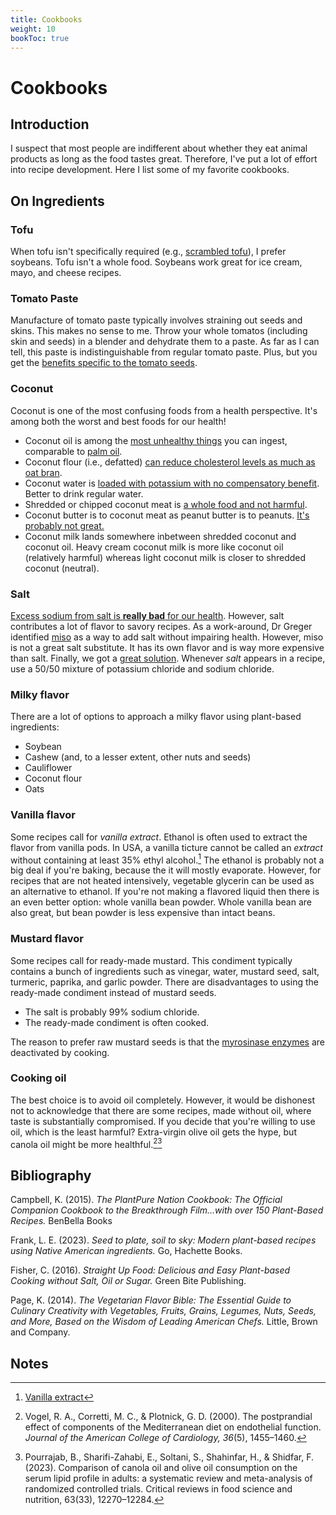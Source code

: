 ```yaml
---
title: Cookbooks
weight: 10
bookToc: true
---
```


# Cookbooks

## Introduction

I suspect that most people are indifferent about whether they eat animal products as long as the food tastes great.
Therefore, I've put a lot of effort into recipe development.
Here I list some of my favorite cookbooks.

## On Ingredients

### Tofu

When tofu isn't specifically required (e.g., [scrambled tofu](https://nutritionfacts.org/recipe/turmeric-tofu-scramble/)), I prefer soybeans.
Tofu isn't a whole food.
Soybeans work great for ice cream, mayo, and cheese recipes.

### Tomato Paste

Manufacture of tomato paste typically involves straining out seeds and skins.
This makes no sense to me.
Throw your whole tomatos (including skin and seeds) in a blender and dehydrate them to a paste.
As far as I can tell, this paste is indistinguishable from regular tomato paste.
Plus, but you get the [benefits specific to the tomato seeds](https://nutritionfacts.org/video/inhibiting-platelet-activation-with-tomato-seeds/).

### Coconut

Coconut is one of the most confusing foods from a health perspective. It's among both the worst and best foods for our health!
- Coconut oil is among the [most unhealthy things](https://nutritionfacts.org/video/coconut-oil-and-abdominal-fat/) you can ingest, comparable to [palm oil](https://nutritionfacts.org/video/how-the-dairy-industry-designs-misleading-studies/).
- Coconut flour (i.e., defatted) [can reduce cholesterol levels as much as oat bran](https://nutritionfacts.org/video/what-about-coconuts-coconut-milk-and-coconut-oil-mcts/).
- Coconut water is [loaded with potassium with no compensatory benefit](https://nutritionfacts.org/video/coconut-water-for-athletic-performance-vs-sports-drinks/). Better to drink regular water.
- Shredded or chipped coconut meat is [a whole food and not harmful](https://nutritionfacts.org/recipe/caramel-cocoa-bites/).
- Coconut butter is to coconut meat as peanut butter is to peanuts. [It's probably not great.](https://nutritionfacts.org/video/do-the-health-benefits-of-peanut-butter-include-longevity/)
- Coconut milk lands somewhere inbetween shredded coconut and coconut oil. Heavy cream coconut milk is more like coconut oil (relatively harmful) whereas light coconut milk is closer to shredded coconut (neutral).

### Salt

[Excess sodium from salt is **really bad** for our health](https://nutritionfacts.org/video/high-blood-pressure-may-be-a-choice/).
However, salt contributes a lot of flavor to savory recipes.
As a work-around, Dr Greger identified [miso](https://nutritionfacts.org/video/is-miso-healthy/) as a way to add salt without impairing health.
However, miso is not a great salt substitute.
It has its own flavor and is way more expensive than salt.
Finally, we got a [great solution](https://nutritionfacts.org/video/fewer-than-1-in-5000-meet-sodium-and-potassium-recommended-intakes/).
Whenever *salt* appears in a recipe, use a 50/50 mixture of potassium chloride and sodium chloride.

### Milky flavor

There are a lot of options to approach a milky flavor using plant-based ingredients:
- Soybean
- Cashew (and, to a lesser extent, other nuts and seeds)
- Cauliflower
- Coconut flour
- Oats

### Vanilla flavor

Some recipes call for *vanilla extract*.
Ethanol is often used to extract the flavor from vanilla pods.
In USA, a vanilla ticture cannot be called an *extract* without containing at least 35% ethyl alcohol.[^vanilla-extract]
The ethanol is probably not a big deal if you're baking, because the it will mostly evaporate.
However, for recipes that are not heated intensively, vegetable glycerin can be used as an alternative to ethanol.
If you're not making a flavored liquid then there is an even better option:
whole vanilla bean powder.
Whole vanilla bean are also great, but bean powder is less expensive than intact beans.

### Mustard flavor

Some recipes call for ready-made mustard.
This condiment typically contains a bunch of ingredients such as vinegar, water, mustard seed, salt, turmeric, paprika, and garlic powder.
There are disadvantages to using the ready-made condiment instead of mustard seeds.
- The salt is probably 99% sodium chloride.
- The ready-made condiment is often cooked.

The reason to prefer raw mustard seeds is that the [myrosinase enzymes](https://nutritionfacts.org/video/second-strategy-to-cooking-broccoli/) are deactivated by cooking.

### Cooking oil

The best choice is to avoid oil completely.
However, it would be dishonest not to acknowledge that there are some recipes, made without oil, where taste is substantially compromised.
If you decide that you're willing to use oil, which is the least harmful?
Extra-virgin olive oil gets the hype, but canola oil might be more healthful.[^vogel2000][^pourrajab2023]

## Bibliography

Campbell, K. (2015). *The PlantPure Nation Cookbook: The Official Companion Cookbook to the Breakthrough Film...with over 150 Plant-Based Recipes.* BenBella Books

Frank, L. E. (2023). *Seed to plate, soil to sky: Modern plant-based recipes using Native American ingredients.* Go, Hachette Books.

Fisher, C. (2016). *Straight Up Food: Delicious and Easy Plant-based Cooking without Salt, Oil or Sugar.* Green Bite Publishing.

Page, K. (2014). *The Vegetarian Flavor Bible: The Essential Guide to Culinary Creativity with Vegetables, Fruits, Grains, Legumes, Nuts, Seeds, and More, Based on the Wisdom of Leading American Chefs.* Little, Brown and Company.

## Notes

[^vanilla-extract]: [Vanilla extract](https://en.wikipedia.org/wiki/Vanilla_extract)

[^vogel2000]: Vogel, R. A., Corretti, M. C., & Plotnick, G. D. (2000). The postprandial effect of components of the Mediterranean diet on endothelial function. *Journal of the American College of Cardiology, 36*(5), 1455–1460.

[^pourrajab2023]: Pourrajab, B., Sharifi-Zahabi, E., Soltani, S., Shahinfar, H., & Shidfar, F. (2023). Comparison of canola oil and olive oil consumption on the serum lipid profile in adults: a systematic review and meta-analysis of randomized controlled trials. Critical reviews in food science and nutrition, 63(33), 12270–12284.

